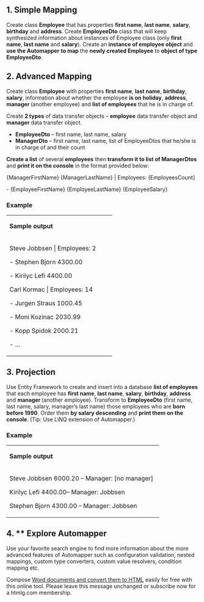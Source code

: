 
<h2>1. Simple Mapping</h2>
<p>Create class <strong>Employee</strong> that has properties <strong>first name</strong>, <strong>last name</strong>, <strong>salary</strong>, <strong>birthday</strong> and <strong>address</strong>. Create <strong>EmployeeDto</strong> class that will keep synthesized information about instances of Employee class (only <strong>first name</strong>, <strong>last name</strong> and <strong>salary</strong>). Create an <strong>instance of employee object</strong> and <strong>use the Automapper</strong> <strong>to map</strong> the <strong>newly created Employee</strong> to <strong>object of type EmployeeDto</strong>.</p>
<h2>2. Advanced Mapping</h2>
<p>Create class <strong>Employee</strong> with properties <strong>first name</strong>, <strong>last name</strong>, <strong>birthday</strong>, <strong>salary</strong>, information about whether the employee <strong>is on holiday</strong>, <strong>address</strong>, <strong>manager </strong>(another employee) and <strong>list of employees</strong> that he is in charge of.</p>
<p>Create <strong>2 types</strong> of data transfer objects &ndash; <strong>employee</strong> data transfer object and <strong>manager</strong> data transfer object.</p>
<ul>
<li><strong>EmployeeDto</strong> &ndash; first name, last name, salary</li>
<li><strong>ManagerDto</strong> &ndash; first name, last name, list of EmployeeDtos that he/she is in charge of and their count</li>
</ul>
<p><strong>Create a list</strong> of several <strong>employees</strong> then <strong>transform it to list of ManagerDtos</strong> and <strong>print it on the console</strong> in the format provided below:</p>
<p>{ManagerFirstName} {ManagerLastName} | Employees: {EmployeesCount}</p>
<p> - {EmployeeFirstName} {EmployeeLastName} {EmployeeSalary}</p>
<h3>Example</h3>
<table>
<tbody>
<tr>
<td width="262">
<p><strong>Sample output</strong></p>
</td>
</tr>
<tr>
<td width="262">
<p>Steve Jobbsen | Employees: 2</p>
<p> - Stephen Bjorn 4300.00</p>
<p> - Kirilyc Lefi 4400.00</p>
<p>Carl Kormac | Employees: 14</p>
<p> - Jurgen Straus 1000.45</p>
<p> - Moni Kozinac 2030.99</p>
<p> - Kopp Spidok 2000.21</p>
<p> - &hellip;</p>
</td>
</tr>
</tbody>
</table>
<h2>3. Projection</h2>
<p>Use Entity Framework to create and insert into a database <strong>list of employees</strong> that each employee has <strong>first name</strong>, <strong>last name</strong>, <strong>salary</strong>, <strong>birthday</strong>, <strong>address</strong> and <strong>manager </strong>(another employee). Transform to <strong>EmployeeDto</strong> (first name, last name, salary, manager&rsquo;s last name) those employees who are <strong>born before 1990</strong>. Order them <strong>by salary descending</strong> and <strong>print them on the console</strong>. (Tip: Use LINQ extension of Automapper.)</p>
<h3>Example</h3>
<table>
<tbody>
<tr>
<td width="385">
<p><strong>Sample output</strong></p>
</td>
</tr>
<tr>
<td width="385">
<p>Steve Jobbsen 6000.20 &ndash; Manager: [no manager]</p>
<p>Kirilyc Lefi 4400.00&ndash; Manager: Jobbsen</p>
<p>Stephen Bjorn 4300.00 &ndash; Manager: Jobbsen</p>
</td>
</tr>
</tbody>
</table>
<h2>4. ** Explore Automapper</h2>
<p>Use your favorite search engine to find more information about the more advanced features of Automapper such as configuration validation, nested mappings, custom type converters, custom value resolvers, condition mapping etc.</p>
<p>Compose <a href="https://wordhtml.com/">Word documents and convert them to HTML</a> easily for free with this online tool. Please leave this message unchanged or subscribe now for a htmlg.com membership.</p>